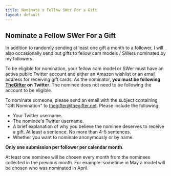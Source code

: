 ```yaml
---
title: Nominate a Fellow SWer For a Gift
layout: default
---
```


## Nominate a Fellow SWer For a Gift

In addition to randomly sending at least one gift a month to a follower, I will also occasionally send out gifts to fellow cam models / SWers nominated by my followers.

To be eligible for nomination, your fellow cam model or SWer must have an active public Twitter account and either an Amazon wishlist or an email address for receiving gift cards. As the nominator, **you must be following [TheGifter](https://twitter.com/TheGifter) on Twitter**. The nominee does not need to be following the account to be eligible.

To nominate someone, please send an email with the subject containing "Gift Nomination" to thegifter@thegifter.net. Please include the following:

* Your Twitter username.
* The nominee's Twitter username.
* A brief explanation of why you believe the nominee deserves to receive a gift. At least a sentence. No more than 4-5 sentences.
* Whether you want to nominate anonymously or by name.

**Only one submission per follower per calendar month**.

At least one nominee will be chosen every month from the nominees collected in the previous month. For example: sometime in May a model will be chosen who was nominated in April.
